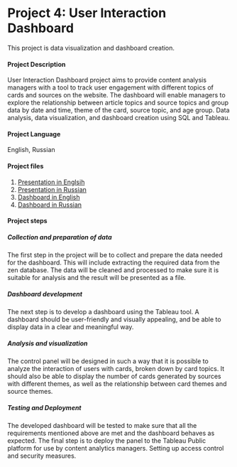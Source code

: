 # Project 4: User Interaction Dashboard

This project is data visualization and dashboard creation.
#### Project Description
User Interaction Dashboard project aims to provide content analysis managers with a tool to track user engagement with different topics of cards and sources on the website. The dashboard will enable managers to explore the relationship between article topics and source topics and group data by date and time, theme of the card, source topic, and age group. Data analysis, data visualization, and dashboard creation using SQL and Tableau.

#### Project Language
English, Russian

#### Project files
01. [Presentation in Englsih]()
02. [Presentation in Russian]()
03. [Dashboard in English](https://public.tableau.com/views/DzenDashboard_16734756976880/DashboardDzen?:language=en-US&publish=yes&:display_count=n&:origin=viz_share_link)
04. [Dashboard in Russian](https://public.tableau.com/views/DzenDashboardru/_?:language=en-US&publish=yes&:display_count=n&:origin=viz_share_link) 


#### Project steps

##### **Collection and preparation of data**

The first step in the project will be to collect and prepare the data needed for the dashboard. This will include extracting the required data from the zen database. The data will be cleaned and processed to make sure it is suitable for analysis and the result will be presented as a file.

##### **Dashboard development** 
The next step is to develop a dashboard using the Tableau tool. A dashboard should be user-friendly and visually appealing, and be able to display data in a clear and meaningful way.

##### **Analysis and visualization**

The control panel will be designed in such a way that it is possible to analyze the interaction of users with cards, broken down by card topics. It should also be able to display the number of cards generated by sources with different themes, as well as the relationship between card themes and source themes.

##### **Testing and Deployment**
The developed dashboard will be tested to make sure that all the requirements mentioned above are met and the dashboard behaves as expected. The final step is to deploy the panel to the Tableau Public platform for use by content analytics managers. Setting up access control and security measures.



